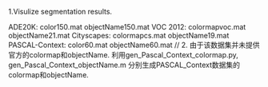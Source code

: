 1.Visulize segmentation results.

ADE20K:         color150.mat     objectName150.mat
VOC 2012:       colormapvoc.mat  objectName21.mat
Cityscapes:     colormapcs.mat   objectName19.mat
PASCAL-Context: color60.mat      objectName60.mat
//
2. 由于该数据集并未提供官方的colormap和objectName. 利用gen_Pascal_Context_colormap.py, gen_Pascal_Context_objectName.m 分别生成PASCAL_Context数据集的colormap和objectName. 
